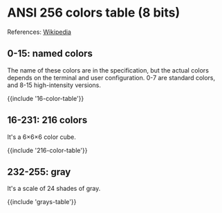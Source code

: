 ﻿---
Title: 'ANSI colors table'
Toc:
  Parent: 'ANSI escape sequences'
  Label: 'ANSI colors table'
  Order: 100
---

# ANSI 256 colors table (8 bits)

References: [Wikipedia](https://en.wikipedia.org/wiki/ANSI_escape_code#8-bit)

## 0-15: named colors

The name of these colors are in the specification, but the actual colors depends on the terminal and user configuration.
0-7 are standard colors, and 8-15 high-intensity versions.

<div>{{include '16-color-table'}}</div>

## 16-231: 216 colors

It's a 6×6×6 color cube.

<div>{{include '216-color-table'}}</div>

## 232-255: gray

It's a scale of 24 shades of gray.

<div>{{include 'grays-table'}}</div>
